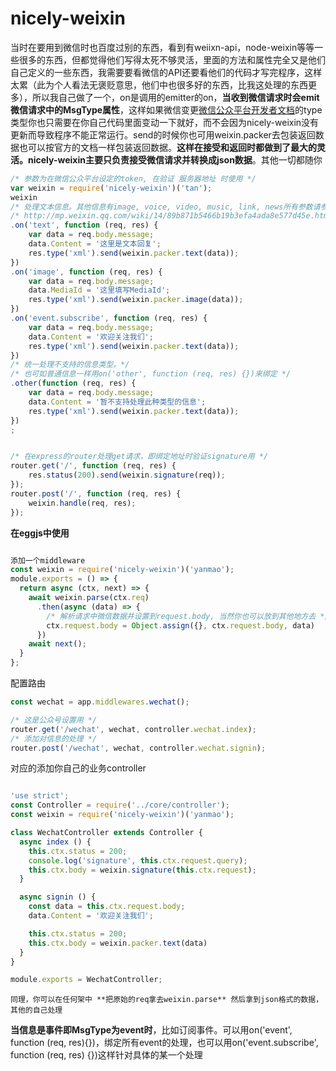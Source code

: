 # nicely-weixin
当时在要用到微信时也百度过别的东西，看到有weiixn-api，node-weixin等等一些很多的东西，但都觉得他们写得太死不够灵活，里面的方法和属性完全又是他们自己定义的一些东西，我需要要看微信的API还要看他们的代码才写完程序，这样太累（此为个人看法无褒贬意思，他们中也很多好的东西，比我这处理的东西更多），所以我自己做了一个，on是调用的emitter的on，**当收到微信请求时会emit微信请求中的MsgType属性**，这样如果微信变更[微信公众平台开发者文档](http://mp.weixin.qq.com/wiki/17/fc9a27730e07b9126144d9c96eaf51f9.html)的type类型你也只需要在你自己代码里面变动一下就好，而不会因为nicely-weixin没有更新而导致程序不能正常运行。send的时候你也可用weixin.packer去包装返回数据也可以按官方的文档一样包装返回数据。**这样在接受和返回时都做到了最大的灵活。nicely-weixin主要只负责接受微信请求并转换成json数据**。其他一切都随你

```javascript
/* 参数为在微信公众平台设定的token, 在验证 服务器地址 时使用 */
var weixin = require('nicely-weixin')('tan');
weixin
/* 处理文本信息。其他信息有image, voice, video, music, link, news所有参数请参考微信文档：  */
/* http://mp.weixin.qq.com/wiki/14/89b871b5466b19b3efa4ada8e577d45e.html#.E5.9B.9E.E5.A4.8D.E6.96.87.E6.9C.AC.E6.B6.88.E6.81.AF */
.on('text', function (req, res) {
	var data = req.body.message;
	data.Content = '这里是文本回复';
	res.type('xml').send(weixin.packer.text(data));
})
.on('image', function (req, res) {
	var data = req.body.message;
	data.MediaId = '这里填写MediaId';
	res.type('xml').send(weixin.packer.image(data));
})
.on('event.subscribe', function (req, res) {
	var data = req.body.message;
	data.Content = '欢迎关注我们';
	res.type('xml').send(weixin.packer.text(data));
})
/* 统一处理不支持的信息类型。*/
/* 也可如普通信息一样用on('other', function (req, res) {})来绑定 */
.other(function (req, res) {
	var data = req.body.message;
	data.Content = '暂不支持处理此种类型的信息';
	res.type('xml').send(weixin.packer.text(data));
})
;
```
```javascript

/* 在express的router处理get请求，即绑定地址时验证signature用 */
router.get('/', function (req, res) {
	res.status(200).send(weixin.signature(req));
});
router.post('/', function (req, res) {
	weixin.handle(req, res);
});
```

**在eggjs中使用**

```javascript

添加一个middleware
const weixin = require('nicely-weixin')('yanmao');
module.exports = () => {
  return async (ctx, next) => {
    await weixin.parse(ctx.req)
      .then(async (data) => {
    	/* 解析请求中微信数据并设置到request.body, 当然你也可以放到其他地方去 */
        ctx.request.body = Object.assign({}, ctx.request.body, data)
      })
    await next();
  }
};
```

配置路由
```javascript
const wechat = app.middlewares.wechat();

/* 这是公众号设置用 */
router.get('/wechat', wechat, controller.wechat.index);
/* 添加对信息的处理 */
router.post('/wechat', wechat, controller.wechat.signin);
```

对应的添加你自己的业务controller
```javascript

'use strict';
const Controller = require('../core/controller');
const weixin = require('nicely-weixin')('yanmao');

class WechatController extends Controller {
  async index () {
    this.ctx.status = 200;
    console.log('signature', this.ctx.request.query);
    this.ctx.body = weixin.signature(this.ctx.request);
  }

  async signin () {
    const data = this.ctx.request.body;
    data.Content = '欢迎关注我们';

    this.ctx.status = 200;
    this.ctx.body = weixin.packer.text(data)
  }
}

module.exports = WechatController;
```

`同理，你可以在任何架中 **把原始的req拿去weixin.parse** 然后拿到json格式的数据，其他的自己处理`

**当信息是事件即MsgType为event时**，比如订阅事件。可以用on('event', function (req, res){})，绑定所有event的处理，也可以用on('event.subscribe', function (req, res) {})这样针对具体的某一个处理
